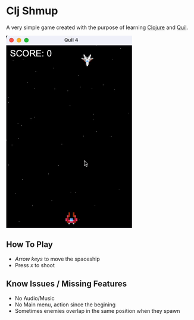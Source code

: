 # Clj Shmup

A very simple game created with the purpose of learning [Clojure](https://clojure.org/) and [Quil](http://www.quil.info/).

![](https://github.com/viniciustozzi/clj-shmup/blob/main/demo.gif)

## How To Play

- *Arrow keys* to move the spaceship
- Press *x* to shoot 

## Know Issues / Missing Features

- No Audio/Music
- No Main menu, action since the begining
- Sometimes enemies overlap in the same position when they spawn
